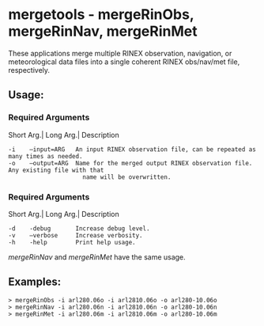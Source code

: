 mergetools - mergeRinObs, mergeRinNav, mergeRinMet
==================================================

These applications merge multiple RINEX observation, navigation, or meteorological data files
into a single coherent RINEX obs/nav/met file, respectively.

Usage:
------

### Required Arguments

Short Arg.| Long Arg.| Description

    -i    –input=ARG   An input RINEX observation file, can be repeated as many times as needed.
    -o    –output=ARG  Name for the merged output RINEX observation file. Any existing file with that
                         name will be overwritten.

### Required Arguments

Short Arg.| Long Arg.| Description

    -d    -debug       Increase debug level.
    -v    –verbose     Increase verbosity.
    -h    -help        Print help usage.

*mergeRinNav* and *mergeRinMet* have the same usage.

Examples:
---------

    > mergeRinObs -i arl280.06o -i arl2810.06o -o arl280-10.06o
    > mergeRinNav -i arl280.06n -i arl2810.06n -o arl280-10.06n
    > mergeRinMet -i arl280.06m -i arl2810.06m -o arl280-10.06m